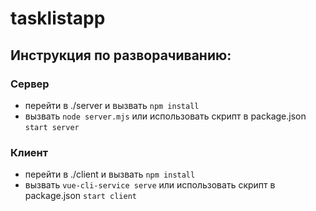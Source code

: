 # tasklistapp

## Инструкция по разворачиванию:

### Сервер
- перейти в ./server и вызвать
`npm install`
- вызвать
`node server.mjs`
или использовать скрипт в package.json 
`start server`


### Клиент
- перейти в ./client и вызвать
`npm install`
- вызвать
`vue-cli-service serve`
или использовать скрипт в package.json 
`start client`
